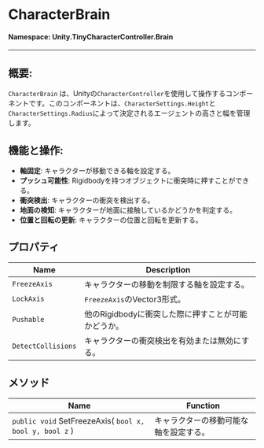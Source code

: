 ﻿# CharacterBrain

#### **Namespace**: Unity.TinyCharacterController.Brain
---

## 概要:
`CharacterBrain` は、Unityの`CharacterController`を使用して操作するコンポーネントです。このコンポーネントは、`CharacterSettings.Height`と`CharacterSettings.Radius`によって決定されるエージェントの高さと幅を管理します。

## 機能と操作:
- **軸固定**: キャラクターが移動できる軸を設定する。
- **プッシュ可能性**: Rigidbodyを持つオブジェクトに衝突時に押すことができる。
- **衝突検出**: キャラクターの衝突を検出する。
- **地面の検知**: キャラクターが地面に接触しているかどうかを判定する。
- **位置と回転の更新**: キャラクターの位置と回転を更新する。

## プロパティ
| Name | Description |
|------------------|------|
| `FreezeAxis` | キャラクターの移動を制限する軸を設定する。 |
| `LockAxis` | `FreezeAxis`のVector3形式。 |
| `Pushable` | 他のRigidbodyに衝突した際に押すことが可能かどうか。 |
| `DetectCollisions` | キャラクターの衝突検出を有効または無効にする。 |

## メソッド
| Name | Function |
|------------------|------|
| ``public void`` SetFreezeAxis( ``bool x, bool y, bool z`` )  | キャラクターの移動可能な軸を設定する。 |

